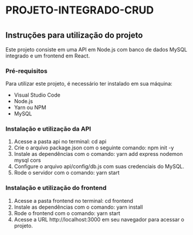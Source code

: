 <h1> PROJETO-INTEGRADO-CRUD <h1/> 

<h2>Instruções para utilização do projeto</h2>
<p>Este projeto consiste em uma API em Node.js com banco de dados MySQL integrado e um frontend em React.</p>
<h3>Pré-requisitos</h3>
<p>Para utilizar este projeto, é necessário ter instalado em sua máquina:</p>
<ul>
    <li>Visual Studio Code</li>
    <li>Node.js</li>
    <li>Yarn ou NPM</li>
    <li>MySQL</li>
</ul>
<h3>Instalação e utilização da API</h3>
<ol>
    <li>Acesse a pasta api no terminal: cd api</li>
    <li>Crie o arquivo package.json com o seguinte comando: npm init -y</li>
    <li>Instale as dependências com o comando: yarn add express nodemon mysql cors</li>
    <li>Configure o arquivo api/config/db.js com suas credenciais do MySQL.</li>
    <li>Rode o servidor com o comando: yarn start</li>
</ol>
<h3>Instalação e utilização do frontend</h3>
<ol>
    <li>Acesse a pasta frontend no terminal: cd frontend</li>
    <li>Instale as dependências com o comando: yarn install</li>
    <li>Rode o frontend com o comando: yarn start</li>
    <li>Acesse a URL http://localhost:3000 em seu navegador para acessar o projeto.</li

 
